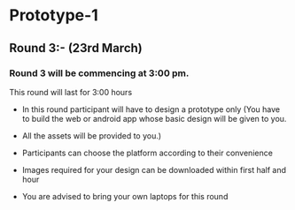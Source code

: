 # Prototype-1
## Round 3:- (23rd March)

### Round 3 will be commencing at 3:00 pm.

This round will last for 3:00 hours

- In this round participant will have to design a prototype only (You have to build the web or android app whose basic design will be given to you.
- All the assets will be provided to you.)

- Participants can choose the platform according to their convenience

- Images required for your design can be downloaded within first half and hour

- You are advised to bring your own laptops for this round
